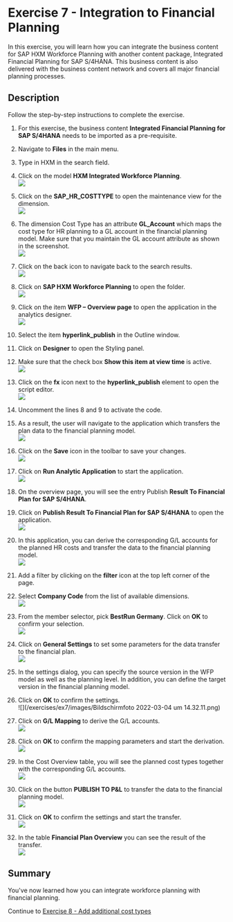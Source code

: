 # Exercise 7 - Integration to Financial Planning
In this exercise, you will learn how you can integrate the business content for SAP HXM Workforce Planning with another content package, Integrated Financial Planning for SAP S/4HANA. This business content is also delivered with the business content network and covers all major financial planning processes. 

## Description

Follow the step-by-step instructions to complete the exercise.
1. For this exercise, the business content **Integrated Financial Planning for SAP S/4HANA** needs to be imported as a pre-requisite.
2. Navigate to **Files** in the main menu.
3. Type in HXM in the search field.
4. Click on the model **HXM Integrated Workforce Planning**.
<br>![](/exercises/ex7/images/07_0001.png)
5. Click on the **SAP_HR_COSTTYPE** to open the maintenance view for the dimension.
<br>![](/exercises/ex7/images/07_0002.png)
6. The dimension Cost Type has an attribute **GL_Account** which maps the cost type for HR planning to a GL account in the financial planning model. Make sure that you maintain the GL account attribute as shown in the screenshot.
<br>![](/exercises/ex7/images/07_0003.png)
7. Click on the back icon to navigate back to the search results.
<br>![](/exercises/ex7/images/07_0004.png)
8. Click on **SAP HXM Workforce Planning** to open the folder.
<br>![](/exercises/ex7/images/07_0005.png)
9. Click on the item **WFP – Overview page** to open the application in the analytics designer.
<br>![](/exercises/ex7/images/07_0006.png)
10. Select the item **hyperlink_publish** in the Outline window.
11. Click on **Designer** to open the Styling panel.
12. Make sure that the check box **Show this item at view time** is active.
<br>![](/exercises/ex7/images/07_0007.png)
13.	Click on the **fx** icon next to the **hyperlink_publish** element to open the script editor.
<br>![](/exercises/ex7/images/07_0007a.png)

14. Uncomment the lines 8 and 9 to activate the code.
15. As a result, the user will navigate to the application which transfers the plan data to the financial planning model.
<br>![](/exercises/ex7/images/07_0007b.png)
16. Click on the **Save** icon in the toolbar to save your changes.
<br>![](/exercises/ex7/images/07_0007c.png)

17. Click on **Run Analytic Application** to start the application.
<br>![](/exercises/ex7/images/07_0008.png)
18.	On the overview page, you will see the entry Publish **Result To Financial Plan for SAP S/4HANA**.
19.	Click on **Publish Result To Financial Plan for SAP S/4HANA** to open the application.
<br>![](/exercises/ex7/images/07_0009.png)
20.	In this application, you can derive the corresponding G/L accounts for the planned HR costs and transfer the data to the financial planning model.
<br>![](/exercises/ex7/images/07_0010.png)
21.	Add a filter by clicking on the **filter** icon at the top left corner of the page.
22.	Select **Company Code** from the list of available dimensions.
<br>![](/exercises/ex7/images/07_0011.png)
23.	From the member selector, pick **BestRun Germany**. Click on **OK** to confirm your selection.
<br>![](/exercises/ex7/images/07_0012.png)
24.	Click on **General Settings** to set some parameters for the data transfer to the financial plan.
<br>![](/exercises/ex7/images/07_0013.png)
25.	In the settings dialog, you can specify the source version in the WFP model as well as the planning level. In addition, you can define the target version in the financial planning model.
26.	Click on **OK** to confirm the settings.
<br>![](/exercises/ex7/images/Bildschirmfoto 2022-03-04 um 14.32.11.png)
27.	Click on **G/L Mapping** to derive the G/L accounts.
<br>![](/exercises/ex7/images/07_0015.png)
28.	Click on **OK** to confirm the mapping parameters and start the derivation.
<br>![](/exercises/ex7/images/07_0016.png)
29.	In the Cost Overview table, you will see the planned cost types together with the corresponding G/L accounts.
<br>![](/exercises/ex7/images/07_0017.png)
30.	Click on the button **PUBLISH TO P&L** to transfer the data to the financial planning model.
<br>![](/exercises/ex7/images/07_0018.png)
31.	Click on **OK** to confirm the settings and start the transfer.
<br>![](/exercises/ex7/images/07_0019.png)
32.	In the table **Financial Plan Overview** you can see the result of the transfer.
<br>![](/exercises/ex7/images/07_0020.png)


## Summary

You've now learned how you can integrate workforce planning with financial planning.

Continue to [Exercise 8 - Add additional cost types](../ex8/README.md)
